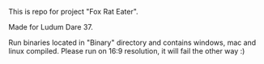 This is repo for project "Fox Rat Eater".

Made for Ludum Dare 37.

Run binaries located in "Binary" directory and contains windows, mac and linux compiled.
Please run on 16:9 resolution, it will fail the other way :)
